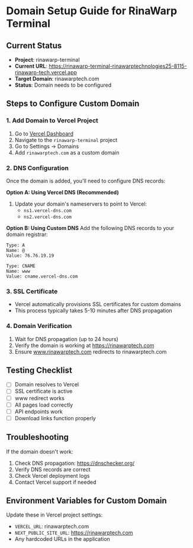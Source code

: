 # Domain Setup Guide for RinaWarp Terminal

## Current Status
- **Project**: rinawarp-terminal
- **Current URL**: https://rinawarp-terminal-rinawarptechnologies25-8115-rinawarp-tech.vercel.app
- **Target Domain**: rinawarptech.com
- **Status**: Domain needs to be configured

## Steps to Configure Custom Domain

### 1. Add Domain to Vercel Project
1. Go to [Vercel Dashboard](https://vercel.com/dashboard)
2. Navigate to the `rinawarp-terminal` project
3. Go to Settings → Domains
4. Add `rinawarptech.com` as a custom domain

### 2. DNS Configuration
Once the domain is added, you'll need to configure DNS records:

**Option A: Using Vercel DNS (Recommended)**
1. Update your domain's nameservers to point to Vercel:
   - `ns1.vercel-dns.com`
   - `ns2.vercel-dns.com`

**Option B: Using Custom DNS**
Add the following DNS records to your domain registrar:
```
Type: A
Name: @
Value: 76.76.19.19

Type: CNAME
Name: www
Value: cname.vercel-dns.com
```

### 3. SSL Certificate
- Vercel automatically provisions SSL certificates for custom domains
- This process typically takes 5-10 minutes after DNS propagation

### 4. Domain Verification
1. Wait for DNS propagation (up to 24 hours)
2. Verify the domain is working at https://rinawarptech.com
3. Ensure www.rinawarptech.com redirects to rinawarptech.com

## Testing Checklist
- [ ] Domain resolves to Vercel
- [ ] SSL certificate is active
- [ ] www redirect works
- [ ] All pages load correctly
- [ ] API endpoints work
- [ ] Download links function properly

## Troubleshooting
If the domain doesn't work:
1. Check DNS propagation: https://dnschecker.org/
2. Verify DNS records are correct
3. Check Vercel deployment logs
4. Contact Vercel support if needed

## Environment Variables for Custom Domain
Update these in Vercel project settings:
- `VERCEL_URL`: rinawarptech.com
- `NEXT_PUBLIC_SITE_URL`: https://rinawarptech.com
- Any hardcoded URLs in the application
